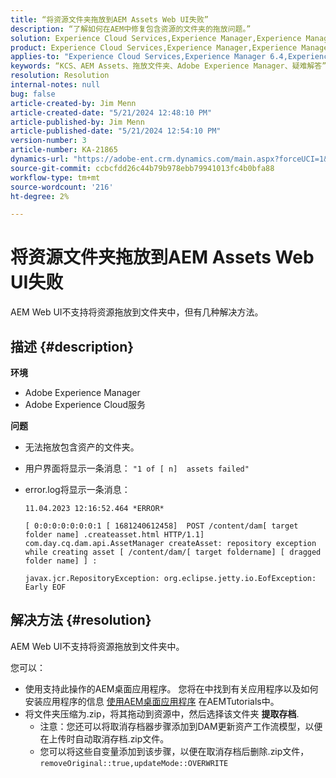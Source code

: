 ```yaml
---
title: “将资源文件夹拖放到AEM Assets Web UI失败”
description: “了解如何在AEM中修复包含资源的文件夹的拖放问题。”
solution: Experience Cloud Services,Experience Manager,Experience Manager as a Cloud Service
product: Experience Cloud Services,Experience Manager,Experience Manager as a Cloud Service
applies-to: "Experience Cloud Services,Experience Manager 6.4,Experience Manager Assets,Experience Manager as a Cloud Service,Experience Manager 6.5"
keywords: “KCS、AEM Assets、拖放文件夹、Adobe Experience Manager、疑难解答”
resolution: Resolution
internal-notes: null
bug: false
article-created-by: Jim Menn
article-created-date: "5/21/2024 12:48:10 PM"
article-published-by: Jim Menn
article-published-date: "5/21/2024 12:54:10 PM"
version-number: 3
article-number: KA-21865
dynamics-url: "https://adobe-ent.crm.dynamics.com/main.aspx?forceUCI=1&pagetype=entityrecord&etn=knowledgearticle&id=6e91f85a-7017-ef11-9f8a-6045bd006268"
source-git-commit: ccbcfdd26c44b79b978ebb79941013fc4b0bfa88
workflow-type: tm+mt
source-wordcount: '216'
ht-degree: 2%

---
```


# 将资源文件夹拖放到AEM Assets Web UI失败


AEM Web UI不支持将资源拖放到文件夹中，但有几种解决方法。

## 描述 {#description}


<b>环境</b>

- Adobe Experience Manager
- Adobe Experience Cloud服务


<b>问题</b>

- 无法拖放包含资产的文件夹。
- 用户界面将显示一条消息： `"1 of [ n]  assets failed"`
- error.log将显示一条消息：

  ```
  11.04.2023 12:16:52.464 *ERROR* 
  
  [ 0:0:0:0:0:0:0:1 [ 1681240612458]  POST /content/dam[ target folder name] .createasset.html HTTP/1.1]  com.day.cq.dam.api.AssetManager createAsset: repository exception while creating asset [ /content/dam/[ target foldername] [ dragged folder name] ] :
  
  javax.jcr.RepositoryException: org.eclipse.jetty.io.EofException: Early EOF
  ```



## 解决方法 {#resolution}


AEM Web UI不支持将资源拖放到文件夹中。

您可以：

- 使用支持此操作的AEM桌面应用程序。 您将在中找到有关应用程序以及如何安装应用程序的信息 [使用AEM桌面应用程序](https://experienceleague.adobe.com/en/docs/experience-manager-learn/assets/creative-workflows/aem-desktop-app) 在AEMTutorials中。
- 将文件夹压缩为.zip，将其拖动到资源中，然后选择该文件夹 <b>提取存档</b>. 
   - 注意：您还可以将取消存档器步骤添加到DAM更新资产工作流模型，以便在上传时自动取消存档.zip文件。
   - 您可以将这些自变量添加到该步骤，以便在取消存档后删除.zip文件， `removeOriginal::true,updateMode::OVERWRITE`

